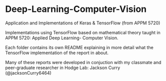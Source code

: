 # Deep-Learning-Computer-Vision
Application and Implementations of Keras &amp; TensorFlow (from APPM 5720)


Implementations using TensorFlow based on mathematical theory taught in APPM 5720: Applied Deep Learning- Computer Vision.

Each folder contains its own README explaining in more detail what the TensorFlow implementation of the report in about. 


Many of these reports were developed in conjuction with my classmate and peer-graduate researcher in Hodge Lab: Jackson Curry (@jacksonCurry6464)
